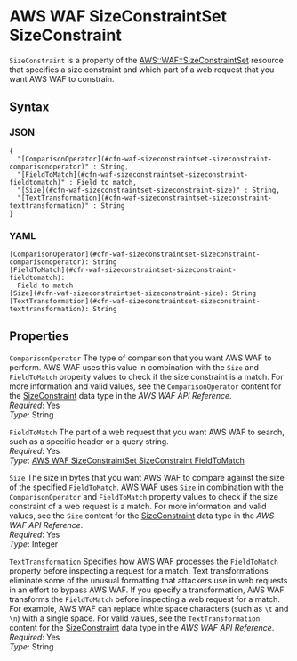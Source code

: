 # AWS WAF SizeConstraintSet SizeConstraint<a name="aws-properties-waf-sizeconstraintset-sizeconstraint"></a>

`SizeConstraint` is a property of the [AWS::WAF::SizeConstraintSet](aws-resource-waf-sizeconstraintset.md) resource that specifies a size constraint and which part of a web request that you want AWS WAF to constrain\.

## Syntax<a name="w13ab1c21c10d234c25c19b5"></a>

### JSON<a name="aws-properties-waf-sizeconstraintset-sizeconstraint-syntax.json"></a>

```
{
  "[ComparisonOperator](#cfn-waf-sizeconstraintset-sizeconstraint-comparisonoperator)" : String,
  "[FieldToMatch](#cfn-waf-sizeconstraintset-sizeconstraint-fieldtomatch)" : Field to match,
  "[Size](#cfn-waf-sizeconstraintset-sizeconstraint-size)" : String,
  "[TextTransformation](#cfn-waf-sizeconstraintset-sizeconstraint-texttransformation)" : String
}
```

### YAML<a name="aws-properties-waf-sizeconstraintset-sizeconstraint-syntax.yaml"></a>

```
[ComparisonOperator](#cfn-waf-sizeconstraintset-sizeconstraint-comparisonoperator): String
[FieldToMatch](#cfn-waf-sizeconstraintset-sizeconstraint-fieldtomatch):
  Field to match
[Size](#cfn-waf-sizeconstraintset-sizeconstraint-size): String
[TextTransformation](#cfn-waf-sizeconstraintset-sizeconstraint-texttransformation): String
```

## Properties<a name="w13ab1c21c10d234c25c19b7"></a>

`ComparisonOperator`  <a name="cfn-waf-sizeconstraintset-sizeconstraint-comparisonoperator"></a>
The type of comparison that you want AWS WAF to perform\. AWS WAF uses this value in combination with the `Size` and `FieldToMatch` property values to check if the size constraint is a match\. For more information and valid values, see the `ComparisonOperator` content for the [SizeConstraint](https://docs.aws.amazon.com/waf/latest/APIReference/API_SizeConstraint.html) data type in the *AWS WAF API Reference*\.  
*Required*: Yes  
*Type*: String

`FieldToMatch`  <a name="cfn-waf-sizeconstraintset-sizeconstraint-fieldtomatch"></a>
The part of a web request that you want AWS WAF to search, such as a specific header or a query string\.  
*Required*: Yes  
*Type*: [AWS WAF SizeConstraintSet SizeConstraint FieldToMatch](aws-properties-waf-sizeconstraintset-sizeconstraint-fieldtomatch.md)

`Size`  <a name="cfn-waf-sizeconstraintset-sizeconstraint-size"></a>
The size in bytes that you want AWS WAF to compare against the size of the specified `FieldToMatch`\. AWS WAF uses `Size` in combination with the `ComparisonOperator` and `FieldToMatch` property values to check if the size constraint of a web request is a match\. For more information and valid values, see the `Size` content for the [SizeConstraint](https://docs.aws.amazon.com/waf/latest/APIReference/API_SizeConstraint.html) data type in the *AWS WAF API Reference*\.  
*Required*: Yes  
*Type*: Integer

`TextTransformation`  <a name="cfn-waf-sizeconstraintset-sizeconstraint-texttransformation"></a>
Specifies how AWS WAF processes the `FieldToMatch` property before inspecting a request for a match\. Text transformations eliminate some of the unusual formatting that attackers use in web requests in an effort to bypass AWS WAF\. If you specify a transformation, AWS WAF transforms the `FieldToMatch` before inspecting a web request for a match\.  
For example, AWS WAF can replace white space characters \(such as `\t` and `\n`\) with a single space\. For valid values, see the `TextTransformation` content for the [SizeConstraint](https://docs.aws.amazon.com/waf/latest/APIReference/API_SizeConstraint.html) data type in the *AWS WAF API Reference*\.  
*Required*: Yes  
*Type*: String